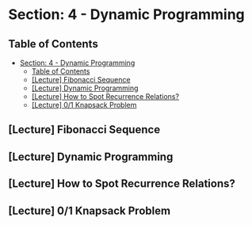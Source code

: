 # Section: 4 - Dynamic Programming

## Table of Contents

- [Section: 4 - Dynamic Programming](#section-4---dynamic-programming)
  - [Table of Contents](#table-of-contents)
  - [[Lecture] Fibonacci Sequence](#lecture-fibonacci-sequence)
  - [[Lecture] Dynamic Programming](#lecture-dynamic-programming)
  - [[Lecture] How to Spot Recurrence Relations?](#lecture-how-to-spot-recurrence-relations)
  - [[Lecture] 0/1 Knapsack Problem](#lecture-01-knapsack-problem)

## [Lecture] Fibonacci Sequence

## [Lecture] Dynamic Programming

## [Lecture] How to Spot Recurrence Relations?

## [Lecture] 0/1 Knapsack Problem
